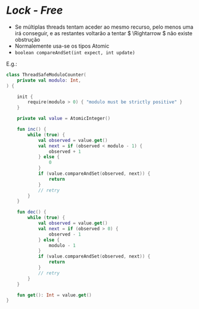 # ___Lock - Free___
* Se múltiplas threads tentam aceder ao mesmo recurso, pelo menos uma irá conseguir, e as restantes voltarão a tentar $ \Rightarrow $ não existe obstrução
* Normalemente usa-se os tipos Atomic
* ``boolean compareAndSet(int expect, int update)``

E.g.:

```kotlin
class ThreadSafeModuloCounter(
    private val modulo: Int,
) {

    init {
        require(modulo > 0) { "modulo must be strictly positive" }
    }

    private val value = AtomicInteger()

    fun inc() {
        while (true) {
            val observed = value.get()
            val next = if (observed < modulo - 1) {
                observed + 1
            } else {
                0
            }
            if (value.compareAndSet(observed, next)) {
                return
            }
            // retry
        }
    }

    fun dec() {
        while (true) {
            val observed = value.get()
            val next = if (observed > 0) {
                observed - 1
            } else {
                modulo - 1
            }
            if (value.compareAndSet(observed, next)) {
                return
            }
            // retry
        }
    }

    fun get(): Int = value.get()
}
```